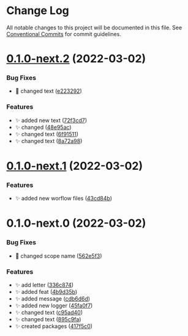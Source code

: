 # Change Log

All notable changes to this project will be documented in this file.
See [Conventional Commits](https://conventionalcommits.org) for commit guidelines.

# [0.1.0-next.2](https://github.com/Timfts/monorepo-workflow/compare/v0.1.0-next.1...v0.1.0-next.2) (2022-03-02)


### Bug Fixes

* 🐛 changed text ([e223292](https://github.com/Timfts/monorepo-workflow/commit/e223292328bd0c62f5d60fb880c2f853a13d1c2e))


### Features

* ✨ added new text ([72f3cd7](https://github.com/Timfts/monorepo-workflow/commit/72f3cd7632d27ffd9d38c7e4572642d95f2e7d4b))
* ✨ changed ([48e95ac](https://github.com/Timfts/monorepo-workflow/commit/48e95ac7668dd17ad7fe70ed02c3a0d20781a738))
* ✨ changed text ([6f91511](https://github.com/Timfts/monorepo-workflow/commit/6f91511f9457eb5a6b92106d561d52d4614a2b75))
* ✨ changed text ([8a72a98](https://github.com/Timfts/monorepo-workflow/commit/8a72a987d7cc3c9641ff6461d51c5f724a0ca5b3))





# [0.1.0-next.1](https://github.com/Timfts/monorepo-workflow/compare/v0.1.0-next.0...v0.1.0-next.1) (2022-03-02)


### Features

* ✨ added new worflow files ([43cd84b](https://github.com/Timfts/monorepo-workflow/commit/43cd84b758ec86347ecb43ebae5aca799b010d0c))





# 0.1.0-next.0 (2022-03-02)


### Bug Fixes

* 🐛 changed scope name ([562e5f3](https://github.com/Timfts/monorepo-workflow/commit/562e5f34f3e10d52e358e1d9bbd217e5573c0cfa))


### Features

* ✨ add letter ([336c874](https://github.com/Timfts/monorepo-workflow/commit/336c874335026fba1efbca319a19c063c6015431))
* ✨ added feat ([4b9d35b](https://github.com/Timfts/monorepo-workflow/commit/4b9d35b5a4674935e68fe341471c35d14f0b70d2))
* ✨ added message ([cdb6d6d](https://github.com/Timfts/monorepo-workflow/commit/cdb6d6d92253ebd8d5f9aacdf445b6e0c8dcb603))
* ✨ added new logger ([45fa0f7](https://github.com/Timfts/monorepo-workflow/commit/45fa0f7563b58655afa9398ef8db5788db5f7072))
* ✨ changed text ([c95ad40](https://github.com/Timfts/monorepo-workflow/commit/c95ad4078e384c2e432df7d2356e76f609c6d01e))
* ✨ changed text ([895c9fa](https://github.com/Timfts/monorepo-workflow/commit/895c9fa60d4a9157122c163d1f35829ee480cc85))
* ✨ created packages ([417f5c0](https://github.com/Timfts/monorepo-workflow/commit/417f5c05553378210998f584fe0a2cb504bf8802))
